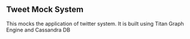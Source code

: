 Tweet Mock System
---------------------
This mocks the application of twitter system. It is built using Titan Graph Engine and Cassandra DB